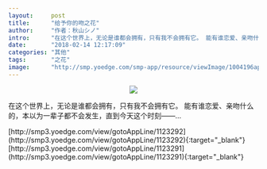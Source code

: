 ```yaml
---
layout:     post
title:      "给予你的吻之花"
author:     "作者：秋山シノ"
intro:      "在这个世界上，无论是谁都会拥有，只有我不会拥有它。 能有谁恋爱、亲吻什么的，本以为一辈子都不会发生，直到今天这个时刻——…"
date:       "2018-02-14 12:17:09"
categories: "其他"
tags:       "之花"
image:      "http://smp.yoedge.com/smp-app/resource/viewImage/1004196appline.png"
---
```

<div style="text-align: center">
<p><img src="http://smp.yoedge.com/smp-app/resource/viewImage/1004196appline.png"/></p>
</div>
<p class="post-meta">
<span>在这个世界上，无论是谁都会拥有，只有我不会拥有它。 能有谁恋爱、亲吻什么的，本以为一辈子都不会发生，直到今天这个时刻——…</span>
</p>
[http://smp3.yoedge.com/view/gotoAppLine/1123292](http://smp3.yoedge.com/view/gotoAppLine/1123292){:target="_blank"}
[http://smp3.yoedge.com/view/gotoAppLine/1123291](http://smp3.yoedge.com/view/gotoAppLine/1123291){:target="_blank"}


